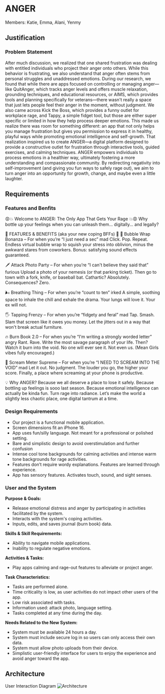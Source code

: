 # ANGER
Members: Katie, Emma, Alani, Yenmy 

## Justification
### Problem Statement
After much discussion, we realized that one shared frustration was dealing with entitled individuals who project their anger onto others. While this behavior is frustrating, we also understand that anger often stems from personal struggles and unaddressed emotions.
During our research, we found that while there are apps focused on controlling or managing anger—like QuitAnger, which tracks anger levels and offers muscle relaxation, grounding techniques, and educational resources, or AIMS, which provides tools and planning specifically for veterans—there wasn't really a space that just lets people feel their anger in the moment, without judgment. We also came across Kick the Boss, which provides a funny outlet for workplace rage, and Tappy, a simple fidget tool, but those are either super specific or limited in how they help process deeper emotions.
This made us realize there was room for something different: an app that not only helps you manage frustration but gives you permission to express it in healthy, playful ways while promoting emotional intelligence and self-growth.
That realization inspired us to create ANGER—a digital platform designed to provide a constructive outlet for frustration through interactive tools, guided exercises, and calming techniques. ANGER empowers individuals to process emotions in a healthier way, ultimately fostering a more understanding and compassionate community.
By redirecting negativity into self-improvement (and giving you fun ways to safely rage out), we aim to turn anger into an opportunity for growth, change, and maybe even a little laughter.


## Requirements
### Features and Benfits 
😡💥 Welcome to ANGER: The Only App That Gets Your Rage 💥😡
Why bottle up your feelings when you can unleash them... digitally... and legally?

🌟 FEATURES & BENEFITS (aka your new coping BFFs) 🌟
🫧 Bubble Wrap Bonanza – For when you’re “I just need a sec” mad
Click. Pop. Repeat.
 Endless virtual bubble wrap to squish your stress into oblivion, minus the awkward stares from coworkers. Bonus: satisfying sound effects guaranteed.

🗡️ Attack Photo Party – For when you’re “I can't believe they said that” furious
Upload a photo of your nemesis (or that parking ticket).
 Then go to town with a fork, knife, or baseball bat.
 Cathartic? Absolutely. Consequences? Zero.

🌬️ Breathing Thing – For when you’re “count to ten” irked
A simple, soothing space to inhale the chill and exhale the drama. Your lungs will love it. Your ex will not.

🖐️ Tapping Frenzy – For when you’re “fidgety and feral” mad
Tap. Smash. Slam that screen like it owes you money.
 Let the jitters out in a way that won't break actual furniture.

🔥 Burn Book 2.0 – For when you’re “I'm writing a strongly worded letter” angry
Rant. Rave. Write the most savage paragraph of your life.
 Then? Watch it burn into the void. No one will ever see it. Not even us.
 (Mean Girls vibes fully encouraged.)

📣 Scream Meter Supreme – For when you’re “I NEED TO SCREAM INTO THE VOID” mad
Let it out. No judgment.
 The louder you go, the higher your score.
 Finally, a place where screaming at your phone is productive.

💡 Why ANGER?
Because we all deserve a place to lose it safely.
 Because bottling up feelings is sooo last season.
 Because emotional intelligence can actually be kinda fun.
Turn rage into radiance. Let’s make the world a slightly less chaotic place, one digital tantrum at a time.


### Design Requirements
- Our project is a functional mobile application. 
- Screen dimensions fit an iPhone 16.
- App uses fun/silly language. Not meant for a professional or polished setting.
- Bare and simplistic design to avoid overstimulation and further confusion
- Intense cool tone backgrounds for calming activities and intense warm tone backgrounds for rage activities.
- Features don’t require wordy explanations. Features are learned through experience.
- App has sensory features. Activates touch, sound, and sight senses.

### User and the System
__Purpose & Goals:__
- Release emotional distress and anger by participating in activities facilitated by the system.
- Interacts with the system's coping activities.
- Inputs, edits, and saves journal (burn book) data. 

__Skills & Skill Requirements:__
- Ability to navigate mobile applications.
- Inability to regulate negative emotions.

__Activities & Tasks:__
- Play apps calming and rage-out features to alleviate or project anger.

__Task Characteristics:__
- Tasks are performed alone.
- Time criticality is low, as user activities do not impact other users of the app.
- Low risk associated with tasks.
- Information used: attack photo, language setting.
- Tasks completed at any time during the day.

__Needs Related to the New System:__
- System must be available 24 hours a day.
- System must include secure log in so users can only access their own data.
- System must allow photo uploads from their device.
- Simplistic user-friendly interface for users to enjoy the experience and avoid anger toward the app.


## Architecture

User Interaction Diagram
![Architecture](https://github.com/user-attachments/assets/a9982fa1-08b5-4e6a-8a7f-8caf91e2a781)

